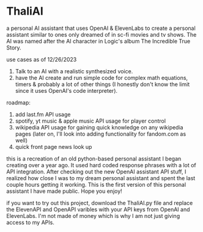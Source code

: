 # ThaliAI
 a personal AI assistant that uses OpenAI & ElevenLabs to create a personal assistant similar to ones only dreamed of in sc-fi movies and tv shows. The AI was named after the AI character in Logic's album The Incredible True Story.


 use cases as of 12/26/2023

 1. Talk to an AI with a realistic synthesized voice.
 2. have the AI create and run simple code for complex math equations, timers & probably a lot of other things (I honestly don't know the limit since it uses OpenAI's code interpreter).


roadmap:

1. add last.fm API usage
2. spotify, yt music & apple music API usage for player control
3. wikipedia API usage for gaining quick knowledge on any wikipedia pages (later on, I'll look into adding functionality for fandom.com as well)
4. quick front page news look up


this is a recreation of an old python-based personal assistant I began creating over a year ago. It used hard coded response phrases with a lot of API integration.
After checking out the new OpenAI assistant API stuff, I realized how close I was to my dream personal assistant and spent the last couple hours getting it working.
This is the first version of this personal assistant I have made public. Hope you enjoy!

if you want to try out this project, download the ThaliAI.py file and replace the ElevenAPI and OpenAPI varibles with your API keys from OpenAI and ElevenLabs. I'm not made of money which is why I am not just giving access to my APIs.
